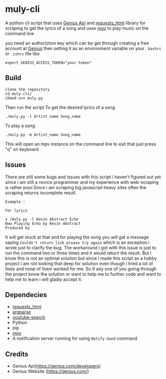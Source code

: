 # muly-cli

A python cli script that uses [Genius Api](https://genius.com/developers) and [requests_html](https://requests-html.kennethreitz.org/) library for scraping to get the lyrics of a song and uses [mpv](https://mpv.io/) to play music on the command line


you need an authoriztion key which can be get through creating a free account at [Genius](https://genius.com/) then setting it as an environment variable on your ```.bashrc``` or ```.zshrc``` file like

``````
export GENIUS_ACCESS_TOKEN="your token"

``````

## Build

``````
clone the repository
cd muly-cli/
chmod u+x muly.py

``````

Then run the script.To get the desired lyrics of a song  
``````
./muly.py -l Artist_name Song_name

``````

To play a song

``````
./muly.py -m Artist_name Song_name

``````
This will open an mpv instance on the command line to exit that just press "q" on keyboard

## Issues

There are still some bugs and issues with this script i haven't figured out yet since i am still a novice programmer and my experience with web-scraping is rather poor.Since i am scraping big javascript heavy sites often the scraping returns incomplete result.
``````
Example :

For lyrics

❯ /muly.py -l Kevin Abstract Echo
Now Playing Echo by Kevin Abstract
Produced by

``````
It will get stuck at that and for playing the song you will get a message saying ```Couldn't return link please try again``` which is an exception i wrote just to clarify the bug. The workaround i got with this issue is just to run the command two or three times and it would return the result.
But i know this is not an optimal solution but since i made this script as a hobby project i am not looking that deep for solution even though i tried a lot of fixes and none of them worked for me. So if any one of you going through the project know the solution or want to help me to further code and want to help me to learn i will gladly accept it.

## Dependecies

* [requests_html](https://requests-html.kennethreitz.org/)
* [argparse](https://requests-html.kennethreitz.org/)
* [youtube-search](https://pypi.org/project/youtube-search/)
* Python 
* pip
* [mpv](https://mpv.io/)
* A notification server running for using ```Notify-Send``` command

## Credits
* Genius Api(https://genius.com/developers)
* Genius Website (https://genius.com/)
